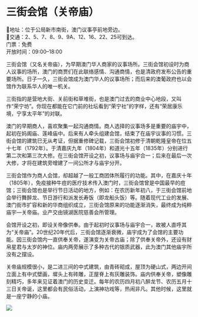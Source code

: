 # 三街会馆（关帝庙）  
📍地址：位于公局新市南街，澳门议事亭前地旁边。  
🚌交通：2、5、7、8、9、9A、12、16、22、25可到达。  
门票：免费  
开放时间：09:00–18:00  

三街会馆（又名关帝庙），为早期澳门华人商家的议事场所。三街会馆初设时为商人议事的场所，澳门的商贾们在此联络感情、沟通商情，也是清政府发布公告的重要场所。日子一久，三街会馆成为澳门华人的议事场所；而后来的澳葡政府也以会馆作为联系华人的唯一机关。  

三街指的是营地大街、关前街和草堆街，也是澳门过去的商业中心地段，又叫作“荣宁坊”。你现在都能在它门前的社坛看到“荣宁社”的字样，还有“荣居康乐境，宁享太平年”的对联。  

澳门的早期商人，喜欢聚集一起沟通商情。商人选择的议事场多是重要的庙宇中，起初在妈阁庙、莲峰庙中。后来有人牵头组建会馆，结束了在庙宇议事的习惯。三街会馆的建筑巳无从考证，但据重修碑记载，三街会馆初修于清朝乾隆皇帝在位五十七年（1792年）。于清嘉庆九年（1804年）和道光十五年（1835年）分别进行第二次和第三次大修。在三街会馆开设之初，议事场与庙宇合一；后来在最后一次大修，才将在建筑旁增建了一间公所才与庙宇分开。  

三街会馆作为商人会馆，却超越了一般工商团体所履行的功能。其中，在嘉庆十年（1805年），免疫接种牛痘的医疗技术传入澳门时，三街会馆曾是中国最早的痘馆；三街会馆也是举行节日活动的地方，例如：在农历新年初八，于三街会馆前地会举行舞醉龙、节日游行和派发长寿饭（即龙船头饭）等。随着现代工业的发展、澳门街市扩容和新的华商组织成立，三街会馆原来的功能逐渐消失，最终成为纯粹庙宇—关帝庙。业产交由镜湖医院慈善会所管理。  

会馆开设之初，即设关帝像供奉。由于起初时议事场与庙宇合一，故被人直呼其为“关帝庙”。20世纪20年代后，三街会馆逐渐衰微，庙宇成为了会馆的主要功能。因三街会馆内一直供奉关帝，遂演变为关帝古庙；除了供奉关帝外，还设有财帛星君与太岁的神位。庙内两旁展示了多种古代的银质武器，此为澳门其他庙宇所没有之摆设。  

关帝庙规模很小，是二进三间的中式建筑，由青砖砌成，屋顶为硬山式，两边开间立面上有中式壁画，墀头上有砖雕，正屋脊上有灰雕装饰。庙内供奉关帝，塑像雕刻精巧，多年来见证着澳门的历史变迁。每年的农历四月初八醉龙节、农历五月十三日关帝诞，这里都会有民俗活动，上演神功戏等，热闹非凡。其他时候，这里就是一座宁静的小庙。  

![](https://raw.gitmirror.com/szqq0512/Pic/main/img/202201212151708.png)  
<!-- Last processed: 2025-07-22 03:44:27 -->
